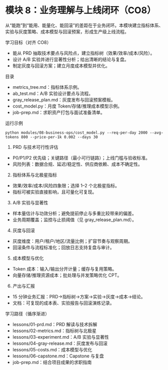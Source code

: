 # 模块 8：业务理解与上线闭环（CO8）

从“能跑”到“能用、能量化、能回滚”的差距在于业务闭环。本模块建立指标体系、实验与灰度策略、成本模型与回滚预案，形成生产级上线流程。

学习目标（对齐 CO8）
- 能从 PRD 抽取技术要点与风险点，建立指标树（效果/效率/成本/风险）。
- 设计 A/B 实验并进行显著性分析；给出清晰的结论与复盘。
- 制定灰度与回滚方案；建立月度成本模型并优化。

目录
- metrics_tree.md：指标体系示例。
- ab_test.md：A/B 实验设计要点与流程。
- gray_release_plan.md：灰度发布与回滚预案模板。
- cost_model.py：月度 Token/存储/推理成本模型示例。
- job-prep.md：求职资产打包与面试准备清单。

运行示例
```
python modules/08-business-ops/cost_model.py --req-per-day 2000 --avg-tokens 800 --price-per-1k 0.002 --days 30
```

1. PRD 与技术可行性评估
- P0/P1/P2 优先级；关键路径（最小可行链路）；上线门槛与验收标准。
- 风险列表：数据合规、延迟/稳定性、供应商依赖、成本不确定性。

2. 指标体系与北极星指标
- 效果/效率/成本/风险四象限；选择 1–2 个北极星指标。
- 指标可被实验直接影响，且可量化可复现。

3. A/B 实验与显著性
- 样本量估计与功效分析；避免提前停止与多重比较带来的偏差。
- 业务周期覆盖；监控与止损阈值（见 gray_release_plan.md）。

4. 灰度与回滚
- 灰度维度：用户/租户/地区/流量比例；扩容节奏与观察周期。
- 回滚条件与流程标准化；回放日志支持复盘与审计。

5. 成本模型与优化
- Token 成本：输入/输出分开计量；缓存与复用策略。
- 向量存储/推理资源成本；批处理与并发策略优化 CPT。

6. 产出与汇报
- 15 分钟业务汇报：PRD→指标树→方案→实验→灰度→成本→结论。
- 文档：可复现的成本表、实验报告与回滚演练记录。

学习路径（循序渐进）
- lessons/01-prd.md：PRD 解读与技术拆解
- lessons/02-metrics.md：指标树与北极星
- lessons/03-experiment.md：A/B 实验与显著性
- lessons/04-gray-release.md：灰度发布与回滚
- lessons/05-costs.md：成本模型与优化
- lessons/06-capstone.md：Capstone 与复盘
- job-prep.md：结合项目成果的求职指南
